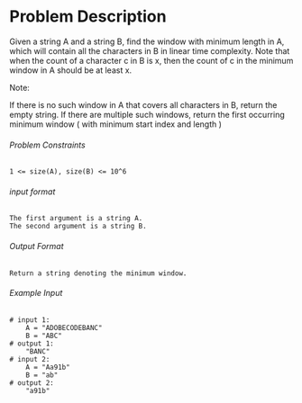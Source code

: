# Problem Description

Given a string A and a string B, find the window with minimum length in A, which will contain all the characters in B in linear time complexity.
Note that when the count of a character c in B is x, then the count of c in the minimum window in A should be at least x.

Note:

If there is no such window in A that covers all characters in B, return the empty string.
If there are multiple such windows, return the first occurring minimum window ( with minimum start index and length )

###### Problem Constraints

```
1 <= size(A), size(B) <= 10^6
```

###### input format

``` 
The first argument is a string A.
The second argument is a string B.
```

###### Output Format

```
Return a string denoting the minimum window.
```

###### Example Input

```
# input 1: 
    A = "ADOBECODEBANC"
    B = "ABC"
# output 1: 
    "BANC"
# input 2: 
    A = "Aa91b"
    B = "ab"
# output 2: 
    "a91b"
```
